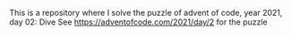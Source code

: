 This is a repository where I solve the puzzle of advent of code, year 2021, day 02:
Dive
See https://adventofcode.com/2021/day/2 for the puzzle